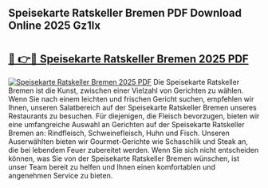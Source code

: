 ## Speisekarte Ratskeller Bremen PDF Download Online 2025 Gz1lx

# <h2><a href="http://gc7qqr.nevu.top/?p=Speisekarte+Ratskeller+Bremen">🔗 👉🔴 Speisekarte Ratskeller Bremen 2025 PDF</a></h2>

[![Speisekarte Ratskeller Bremen 2025 PDF](https://i.imgur.com/dBaPXMq.png)](http://gc7qqr.nevu.top/?p=Speisekarte+Ratskeller+Bremen)
Die Speisekarte Ratskeller Bremen ist die Kunst, zwischen einer Vielzahl von Gerichten zu wählen. Wenn Sie nach einem leichten und frischen Gericht suchen, empfehlen wir Ihnen, unseren Salatbereich auf der Speisekarte Ratskeller Bremen unseres Restaurants zu besuchen. Für diejenigen, die Fleisch bevorzugen, bieten wir eine umfangreiche Auswahl an Gerichten auf der Speisekarte Ratskeller Bremen an: Rindfleisch, Schweinefleisch, Huhn und Fisch. Unseren Auserwählten bieten wir Gourmet-Gerichte wie Schaschlik und Steak an, die bei lebendem Feuer zubereitet werden. Wenn Sie sich nicht entscheiden können, was Sie von der Speisekarte Ratskeller Bremen wünschen, ist unser Team bereit zu helfen und Ihnen einen komfortablen und angenehmen Service zu bieten.

